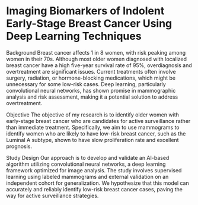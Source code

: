 # Imaging Biomarkers of Indolent Early-Stage Breast Cancer Using Deep Learning Techniques
Background
Breast cancer affects 1 in 8 women, with risk peaking among women in their 70s. Although most older women diagnosed with localized breast cancer have a high five-year survival rate of 95%, overdiagnosis and overtreatment are significant issues. Current treatments often involve surgery, radiation, or hormone-blocking medications, which might be unnecessary for some low-risk cases. Deep learning, particularly convolutional neural networks, has shown promise in mammographic analysis and risk assessment, making it a potential solution to address overtreatment.

Objective
The objective of my research is to identify older women with early-stage breast cancer who are candidates for active surveillance rather than immediate treatment. Specifically, we aim to use mammograms to identify women who are likely to have low-risk breast cancer, such as the Luminal A subtype, shown to have slow proliferation rate and excellent prognosis.

Study Design
Our approach is to develop and validate an AI-based algorithm utilizing convolutional neural networks, a deep learning framework optimized for image analysis. The study involves supervised learning using labeled mammograms and external validation on an independent cohort for generalization. We hypothesize that this model can accurately and reliably identify low-risk breast cancer cases, paving the way for active surveillance strategies.
